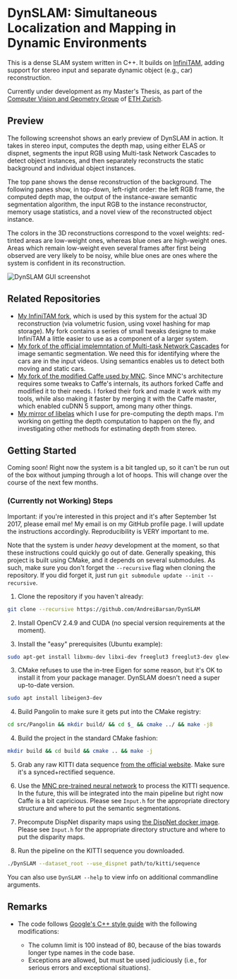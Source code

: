# DynSLAM: Simultaneous Localization and Mapping in Dynamic Environments

This is a dense SLAM system written in C++. It builds on [InfiniTAM](https://github.com/victorprad/InfiniTAM), adding support
for stereo input and separate dynamic object (e.g., car) reconstruction.

Currently under development as my Master's Thesis, as part of the [Computer
Vision and Geometry Group](https://cvg.ethz.ch) of [ETH
Zurich](https://ethz.ch).

## Preview

The following screenshot shows an early preview of DynSLAM in action. It
takes in stereo input, computes the depth map, using either ELAS or
dispnet, segments the input RGB using Multi-task Network Cascades to
detect object instances, and then separately reconstructs the static
background and individual object instances.

The top pane shows the dense reconstruction of the background. The
following panes show, in top-down, left-right order: the left RGB frame,
the computed depth map, the output of the instance-aware semantic
segmentation algorithm, the input RGB to the instance reconstructor,
memory usage statistics, and a novel view of the reconstructed object
instance.

The colors in the 3D reconstructions correspond to the voxel weights:
red-tinted areas are low-weight ones, whereas blue ones are high-weight
ones. Areas which remain low-weight even several frames after first
being observed are very likely to be noisy, while blue ones are ones
where the system is confident in its reconstruction.

![DynSLAM GUI screenshot](data/screenshots/dynslam-preview.png)

## Related Repositories

 * [My InfiniTAM fork](https://github.com/AndreiBarsan/InfiniTAM), which
   is used by this system for the actual 3D reconstruction (via
   volumetric fusion, using voxel hashing for map storage). My fork
   contains a series of small tweaks designe to make InfiniTAM a little
   easier to use as a component of a larger system.
 * [My fork of the official implemntation of Multi-task Network Cascades](https://github.com/AndreiBarsan/MNC)
    for image semantic segmentation. We need this for identifying where
    the cars are in the input videos. Using semantics enables us to
    detect both moving and static cars.
 * [My fork of the modified Caffe used by MNC](https://github.com/AndreiBarsan/caffe-mnc). Since MNC's architecture requires
 some tweaks to Caffe's internals, its authors forked Caffe and modified
 it to their needs. I forked their fork and made it work with my tools,
 while also making it faster by merging it with the Caffe master, which
 enabled cuDNN 5 support, among many other things.
  * [My mirror of libelas](https://github.com/AndreiBarsan/libelas-tooling)
  which I use for pre-computing the depth maps. I'm working on getting
  the depth computation to happen on the fly, and investigating other
  methods for estimating depth from stereo.

## Getting Started

Coming soon! Right now the system is a bit tangled up, so it can't be run out
of the box without jumping through a lot of hoops. This will change over the 
course of the next few months.

### (Currently not Working) Steps

Important: if you're interested in this project and it's after September 1st
2017, please email me! My email is on my GitHub profile page. I will update the
instructions accordingly. Reproducibility is VERY important to me.

Note that the system is under *heavy* development at the moment, so that these
instructions could quickly go out of date. Generally speaking, this project is
built using CMake, and it depends on several submodules. As such, make sure you
don't forget the `--recursive` flag when cloning the repository. If you did
forget it, just run `git submodule update --init --recursive`.

 1. Clone the repository if you haven't already:
 ```bash
 git clone --recursive https://github.com/AndreiBarsan/DynSLAM
 ```
 2. Install OpenCV 2.4.9 and CUDA (no special version requirements at the moment).
 
 3. Install the "easy" prerequisites (Ubuntu example):
 ```bash
 sudo apt-get install libxmu-dev libxi-dev freeglut3 freeglut3-dev glew-utils libglew-dev libglew-dbg
 ```
 3. CMake refuses to use the in-tree Eigen for some reason, but it's OK to install it from your package manager. DynSLAM doesn't need a super up-to-date version.
 ```bash
 sudo apt install libeigen3-dev
 ```
 
 4. Build Pangolin to make sure it gets put into the CMake registry:
 ```bash
 cd src/Pangolin && mkdir build/ && cd $_ && cmake ../ && make -j8
 ```
 
 4. Build the project in the standard CMake fashion:
 ```bash
 mkdir build && cd build && cmake .. && make -j
 ```
 5. Grab any raw KITTI data sequence [from the official website](http://www.cvlibs.net/datasets/kitti/raw_data.php). Make sure it's a synced+rectified
 sequence.
 
 6. Use the [MNC pre-trained neural network](http://github.com/AndreiBarsan/MNC)
    to process the KITTI sequence. In the future, this will be integrated into
    the main pipeline but right now Caffe is a bit capricious.
    Please see `Input.h` for the appropriate directory structure and where to put the semantic segmentations.
    
 6. Precompute DispNet disparity maps using [the DispNet docker image](https://github.com/lmb-freiburg/dispnet-flownet-docker).
    Please see `Input.h` for the appropriate directory structure and where to put the disparity maps.
    
 7. Run the pipeline on the KITTI sequence you downloaded.
 ```bash
 ./DynSLAM --dataset_root --use_dispnet path/to/kitti/sequence
 ```
 
 You can also use `DynSLAM --help` to view info on additional commandline arguments.

## Remarks

  * The code follows
    [Google's C++ style guide](https://google.github.io/styleguide/cppguide.html)
    with the following modifications:

    * The column limit is 100 instead of 80, because of the bias towards
      longer type names in the code base.
    * Exceptions are allowed, but must be used judiciously (i.e., for
      serious errors and exceptional situations).
